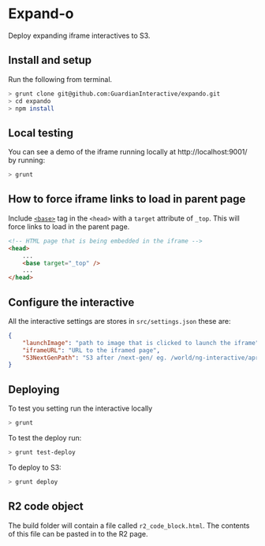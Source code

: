 # Expand-o

Deploy expanding iframe interactives to S3.

## Install and setup

Run the following from terminal.

```bash
> grunt clone git@github.com:GuardianInteractive/expando.git
> cd expando
> npm install
```

## Local testing

You can see a demo of the iframe running locally at http://localhost:9001/ by
running:

```bash
> grunt
```

## How to force iframe links to load in parent page

Include [`<base>`](https://developer.mozilla.org/en-US/docs/Web/HTML/Element/base) tag in the `<head>` with a `target` attribute of `_top`. This will force links
to load in the parent page.

```html
<!-- HTML page that is being embedded in the iframe -->
<head>
    ...
    <base target="_top" />
    ...
</head>
```




## Configure the interactive

All the interactive settings are stores in `src/settings.json` these are:

```json
{
    "launchImage": "path to image that is clicked to launch the iframe",
    "iframeURL": "URL to the iframed page",
    "S3NextGenPath": "S3 after /next-gen/ eg. /world/ng-interactive/apr/example/"
}

```


## Deploying

To test you setting run the interactive locally

```bash
> grunt
```

To test the deploy run:

```bash
> grunt test-deploy
```

To deploy to S3:

```bash
> grunt deploy
```

## R2 code object

The build folder will contain a file called `r2_code_block.html`. The contents
of this file can be pasted in to the R2 page.


